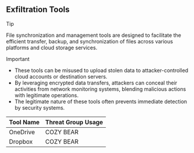 ## Exfiltration Tools

> [!TIP]
> File synchronization and management tools are designed to facilitate the efficient transfer, backup, and synchronization of files across various platforms and cloud storage services. 

> [!IMPORTANT]
> - These tools can be misused to upload stolen data to attacker-controlled cloud accounts or destination servers.
> - By leveraging encrypted data transfers, attackers can conceal their activities from network monitoring systems, blending malicious actions with legitimate operations.
> - The legitimate nature of these tools often prevents immediate detection by security systems.

| Tool Name | Threat Group Usage |
|---|---|
| OneDrive | COZY BEAR |
| Dropbox | COZY BEAR |
